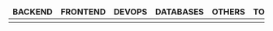 <table>
    <thead align="center">
        <tr border: none;>
        <td><b>BACKEND</b></td>
        <td><b>FRONTEND</b></td>
        <td><b>DEVOPS</b></td>
        <td><b>DATABASES</b></td>
        <td><b>OTHERS</b></td>
        <td><b>TOOLS</b></td>
        </tr>
    </thead>
    <tbody>
        <tr>
            <td align="center">
            </td>
        </tr>
    </tbody>
</table>
